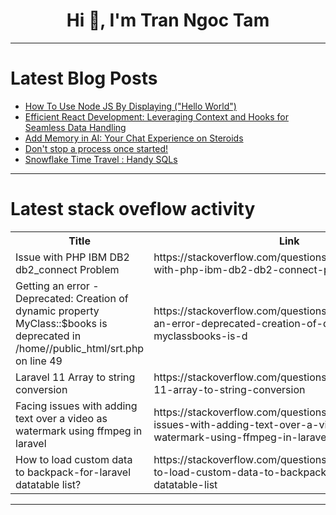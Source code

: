 <h1 align="center">Hi 👋, I'm Tran Ngoc Tam</h1>

---

# Latest Blog Posts 
<!-- BLOG-POST-LIST:START -->
- [How To Use Node JS By Displaying &lpar;&quot;Hello World&quot;&rpar;](https://dev.to/muhammad_raihan/how-to-use-node-js-by-displaying-hello-world-3lkh)
- [Efficient React Development: Leveraging Context and Hooks for Seamless Data Handling](https://dev.to/raju_dandigam/efficient-react-development-leveraging-context-and-hooks-for-seamless-data-handling-258c)
- [Add Memory in AI: Your Chat Experience on Steroids](https://dev.to/harshit_lakhani/add-memory-in-ai-your-chat-experience-on-steroids-575j)
- [Don&#39;t stop a process once started!](https://dev.to/leg_end/dont-stop-a-process-once-started-1ed3)
- [Snowflake Time Travel : Handy SQLs](https://dev.to/digitalchemist/snowflake-time-travel-handy-sqls-en6)
<!-- BLOG-POST-LIST:END -->

---

# Latest stack oveflow activity
<table>
  <tr><th>Title</th><th>Link</th></tr>
  <!-- STACKOVERFLOW:START --><tr><td>Issue with PHP IBM DB2 db2_connect Problem</td><td>https://stackoverflow.com/questions/78912627/issue-with-php-ibm-db2-db2-connect-problem</td></tr><tr><td>Getting an error - Deprecated: Creation of dynamic property MyClass::$books is deprecated in /home//public_html/srt.php on line 49</td><td>https://stackoverflow.com/questions/78912572/getting-an-error-deprecated-creation-of-dynamic-property-myclassbooks-is-d</td></tr><tr><td>Laravel 11 Array to string conversion</td><td>https://stackoverflow.com/questions/78912565/laravel-11-array-to-string-conversion</td></tr><tr><td>Facing issues with adding text over a video as watermark using ffmpeg in laravel</td><td>https://stackoverflow.com/questions/78912459/facing-issues-with-adding-text-over-a-video-as-watermark-using-ffmpeg-in-laravel</td></tr><tr><td>How to load custom data to backpack-for-laravel datatable list?</td><td>https://stackoverflow.com/questions/78912449/how-to-load-custom-data-to-backpack-for-laravel-datatable-list</td></tr><!-- STACKOVERFLOW:END -->
</table>

---


